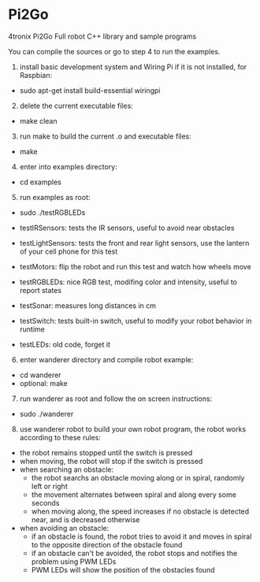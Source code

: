 # Pi2Go
4tronix Pi2Go Full robot C++ library and sample programs

You can compile the sources or go to step 4 to run the examples.

1. install basic development system and Wiring Pi if it is not installed, for Raspbian:
- sudo apt-get install build-essential wiringpi

2. delete the current executable files:
- make clean

3. run make to build the current .o and executable files:
- make

4. enter into examples directory:
- cd examples

5. run examples as root:
- sudo ./testRGBLEDs

- testIRSensors: tests the IR sensors, useful to avoid near obstacles
- testLightSensors: tests the front and rear light sensors, use the lantern of your cell phone for this test
- testMotors: flip the robot and run this test and watch how wheels move
- testRGBLEDs: nice RGB test, modifing color and intensity, useful to report states
- testSonar: measures long distances in cm
- testSwitch: tests built-in switch, useful to modify your robot behavior in runtime
- testLEDs: old code, forget it

6. enter wanderer directory and compile robot example:
- cd wanderer
- optional: make

7. run wanderer as root and follow the on screen instructions:
- sudo ./wanderer

8. use wanderer robot to build your own robot program, the robot works according to these rules:
- the robot remains stopped until the switch is pressed
- when moving, the robot will stop if the switch is pressed
- when searching an obstacle:
	- the robot searchs an obstacle moving along or in spiral, randomly left or right
	- the movement alternates between spiral and along every some seconds
	- when moving along, the speed increases if no obstacle is detected near, and is decreased otherwise
- when avoiding an obstacle:
	- if an obstacle is found, the robot tries to avoid it and moves in spiral to the opposite direction of the obstacle found
	- if an obstacle can't be avoided, the robot stops and notifies the problem using PWM LEDs
	- PWM LEDs will show the position of the obstacles found

